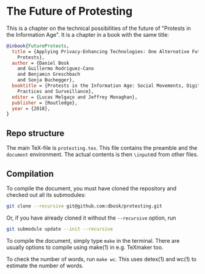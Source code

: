 The Future of Protesting
===============================================================================

This is a chapter on the technical possibilities of the future of "Protests in 
the Information Age". It is a chapter in a book with the same title:
```bibtex
@inbook{FutureProtests,
  title = {Applying Privacy-Enhancing Technologies: One Alternative Future of 
    Protests},
  author = {Daniel Bosk
    and Guillermo Rodriguez-Cano
    and Benjamin Greschbach
    and Sonja Buchegger},
  booktitle = {Protests in the Information Age: Social Movements, Digital 
    Practices and Surveillance},
  editor = {Lucas Melgaço and Jeffrey Monaghan},
  publisher = {Routledge},
  year = {2018},
}
```

Repo structure
-------------------------------------------------------------------------------

The main TeX-file is `protesting.tex`. This file contains the preamble and the 
`document` environment. The actual contents is then `\input`ed from other 
files.


Compilation
-------------------------------------------------------------------------------

To compile the document, you must have cloned the repository and checked out 
all its submodules:
```sh
git clone --recursive git@github.com:dbosk/protesting.git
```
Or, if you have already cloned it without the `--recursive` option, run
```sh
git submodule update --init --recursive
```

To compile the document, simply type `make` in the terminal. There are usually 
options to compile using make(1) in e.g. TeXmaker too.

To check the number of words, run `make wc`. This uses detex(1) and wc(1) to 
estimate the number of words.
